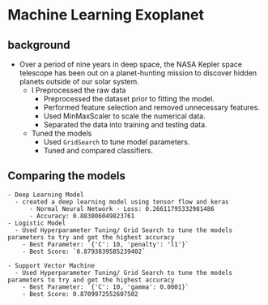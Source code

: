 # Machine Learning Exoplanet

## background
- Over a period of nine years in deep space, the NASA Kepler space telescope has been out on a planet-hunting mission to discover hidden planets outside of our solar system.
    - I Preprocessed the raw data
        - Preprocessed the dataset prior to fitting the model.
        - Performed feature selection and removed unnecessary features.
        - Used MinMaxScaler to scale the numerical data.
        - Separated the data into training and testing data.
    - Tuned the models
        - Used `GridSearch` to tune model parameters.
        - Tuned and compared classifiers.
## Comparing the models 
    - Deep Learning Model
      - created a deep learning model using tensor flow and keras 
          - Normal Neural Network - Loss: 0.26611795332981486
          - Accuracy: 0.883806049823761
    - Logistic Model
      - Used Hyperparameter Tuning/ Grid Search to tune the models parameters to try and get the highest accuracy 
        - Best Parameter: `{'C': 10, 'penalty': 'l1'}`
        - Best Score: `0.8793839585239402`
        
    - Support Vector Machine 
      - Used Hyperparameter Tuning/ Grid Search to tune the models parameters to try and get the highest accuracy 
        - Best Parameter: `{'C': 10, 'gamma': 0.0001}`
        - Best Score: 0.8709972552607502
        
    
